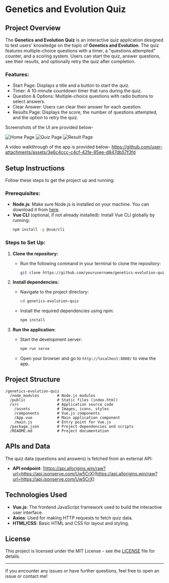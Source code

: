 
# Genetics and Evolution Quiz

## Project Overview

The **Genetics and Evolution Quiz** is an interactive quiz application designed to test users' knowledge on the topic of **Genetics and Evolution**. The quiz features multiple-choice questions with a timer, a "questions attempted" counter, and a scoring system. Users can start the quiz, answer questions, see their results, and optionally retry the quiz after completion.

### Features:
- Start Page: Displays a title and a button to start the quiz.
- Timer: A 10-minute countdown timer that runs during the quiz.
- Question & Options: Multiple-choice questions with radio buttons to select answers.
- Clear Answer: Users can clear their answer for each question.
- Results Page: Displays the score, the number of questions attempted, and the option to retry the quiz.


Screenshots of the UI are provided below-

![Home Page](https://github.com/user-attachments/assets/7205a956-0ec5-4231-80da-23d9335f739b)
![Quiz Page](https://github.com/user-attachments/assets/7fd917e4-d7a4-4eec-8800-73847387e47e)
![Result Page](https://github.com/user-attachments/assets/b3adc746-1c20-4567-b5c8-859c2864649b)


A video walkthrough of the app is provided below- 
https://github.com/user-attachments/assets/3e6c4ccc-c4cf-42fe-95ee-d847db57f3fd

## Setup Instructions

Follow these steps to get the project up and running:

### Prerequisites:
- **Node.js**: Make sure Node.js is installed on your machine. You can download it from [here](https://nodejs.org/).
- **Vue CLI** (optional, if not already installed): Install Vue CLI globally by running:
  ```bash
  npm install -g @vue/cli
  ```

### Steps to Set Up:
1. **Clone the repository:**
   - Run the following command in your terminal to clone the repository:
     ```bash
     git clone https://github.com/yourusername/genetics-evolution-quiz.git
     ```

2. **Install dependencies:**
   - Navigate to the project directory:
     ```bash
     cd genetics-evolution-quiz
     ```
   - Install the required dependencies using npm:
     ```bash
     npm install
     ```

3. **Run the application:**
   - Start the development server:
     ```bash
     npm run serve
     ```
   - Open your browser and go to `http://localhost:8080/` to view the app.

## Project Structure

```
/genetics-evolution-quiz
  /node_modules        # Node.js modules
  /public              # Static files (index.html)
  /src                 # Application source code
    /assets            # Images, icons, styles
    /components        # Vue.js components
    /App.vue           # Main application component
    /main.js           # Entry point for Vue.js
  /package.json        # Project dependencies and scripts
  /README.md           # Project documentation
```

## APIs and Data

The quiz data (questions and answers) is fetched from an external API:

- **API endpoint**: [https://api.allorigins.win/raw?url=https://api.jsonserve.com/Uw5CrX](https://api.allorigins.win/raw?url=https://api.jsonserve.com/Uw5CrX)

## Technologies Used
- **Vue.js**: The frontend JavaScript framework used to build the interactive user interface.
- **Axios**: Used for making HTTP requests to fetch quiz data.
- **HTML/CSS**: Basic HTML and CSS for layout and styling.

## License

This project is licensed under the MIT License - see the [LICENSE](LICENSE) file for details.

---

If you encounter any issues or have further questions, feel free to open an issue or contact me!





